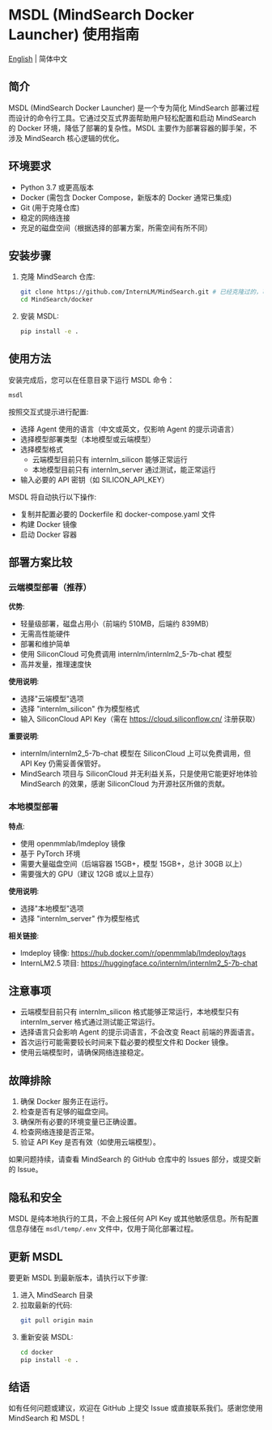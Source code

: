 # MSDL (MindSearch Docker Launcher) 使用指南

[English](README.md) | 简体中文

## 简介

MSDL (MindSearch Docker Launcher) 是一个专为简化 MindSearch 部署过程而设计的命令行工具。它通过交互式界面帮助用户轻松配置和启动 MindSearch 的 Docker 环境，降低了部署的复杂性。MSDL 主要作为部署容器的脚手架，不涉及 MindSearch 核心逻辑的优化。

## 环境要求

- Python 3.7 或更高版本
- Docker (需包含 Docker Compose，新版本的 Docker 通常已集成)
- Git (用于克隆仓库)
- 稳定的网络连接
- 充足的磁盘空间（根据选择的部署方案，所需空间有所不同）

## 安装步骤

1. 克隆 MindSearch 仓库:
   ```bash
   git clone https://github.com/InternLM/MindSearch.git # 已经克隆过的，可以忽略执行此步骤
   cd MindSearch/docker
   ```

2. 安装 MSDL:
   ```bash
   pip install -e .
   ```

## 使用方法

安装完成后，您可以在任意目录下运行 MSDL 命令：

```bash
msdl
```

按照交互式提示进行配置:
- 选择 Agent 使用的语言（中文或英文，仅影响 Agent 的提示词语言）
- 选择模型部署类型（本地模型或云端模型）
- 选择模型格式
  - 云端模型目前只有 internlm_silicon 能够正常运行
  - 本地模型目前只有 internlm_server 通过测试，能正常运行
- 输入必要的 API 密钥（如 SILICON_API_KEY）

MSDL 将自动执行以下操作:
- 复制并配置必要的 Dockerfile 和 docker-compose.yaml 文件
- 构建 Docker 镜像
- 启动 Docker 容器

## 部署方案比较

### 云端模型部署（推荐）

**优势**:
- 轻量级部署，磁盘占用小（前端约 510MB，后端约 839MB）
- 无需高性能硬件
- 部署和维护简单
- 使用 SiliconCloud 可免费调用 internlm/internlm2_5-7b-chat 模型
- 高并发量，推理速度快

**使用说明**:
- 选择"云端模型"选项
- 选择 "internlm_silicon" 作为模型格式
- 输入 SiliconCloud API Key（需在 https://cloud.siliconflow.cn/ 注册获取）

**重要说明**:
- internlm/internlm2_5-7b-chat 模型在 SiliconCloud 上可以免费调用，但 API Key 仍需妥善保管好。
- MindSearch 项目与 SiliconCloud 并无利益关系，只是使用它能更好地体验 MindSearch 的效果，感谢 SiliconCloud 为开源社区所做的贡献。

### 本地模型部署

**特点**:
- 使用 openmmlab/lmdeploy 镜像
- 基于 PyTorch 环境
- 需要大量磁盘空间（后端容器 15GB+，模型 15GB+，总计 30GB 以上）
- 需要强大的 GPU（建议 12GB 或以上显存）

**使用说明**:
- 选择"本地模型"选项
- 选择 "internlm_server" 作为模型格式

**相关链接**:
- lmdeploy 镜像: https://hub.docker.com/r/openmmlab/lmdeploy/tags
- InternLM2.5 项目: https://huggingface.co/internlm/internlm2_5-7b-chat

## 注意事项

- 云端模型目前只有 internlm_silicon 格式能够正常运行，本地模型只有 internlm_server 格式通过测试能正常运行。
- 选择语言只会影响 Agent 的提示词语言，不会改变 React 前端的界面语言。
- 首次运行可能需要较长时间来下载必要的模型文件和 Docker 镜像。
- 使用云端模型时，请确保网络连接稳定。

## 故障排除

1. 确保 Docker 服务正在运行。
2. 检查是否有足够的磁盘空间。
3. 确保所有必要的环境变量已正确设置。
4. 检查网络连接是否正常。
5. 验证 API Key 是否有效（如使用云端模型）。

如果问题持续，请查看 MindSearch 的 GitHub 仓库中的 Issues 部分，或提交新的 Issue。

## 隐私和安全

MSDL 是纯本地执行的工具，不会上报任何 API Key 或其他敏感信息。所有配置信息存储在 `msdl/temp/.env` 文件中，仅用于简化部署过程。

## 更新 MSDL

要更新 MSDL 到最新版本，请执行以下步骤:

1. 进入 MindSearch 目录
2. 拉取最新的代码:
   ```bash
   git pull origin main
   ```
3. 重新安装 MSDL:
   ```bash
   cd docker
   pip install -e .
   ```

## 结语

如有任何问题或建议，欢迎在 GitHub 上提交 Issue 或直接联系我们。感谢您使用 MindSearch 和 MSDL！